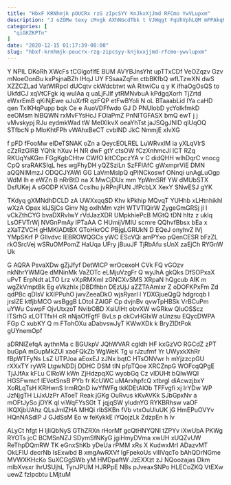 ```yaml
---
title: "HbxF KRNhmjk pOUCRx rzG zIpcSYY KnJkxXjJmd RFCmo YwVLupxm"
description: "J oZOMw texy cMvgk AXhNGcdTbk t VJWqgt FqUhVphLQM mFPAkqRe uCfilyqf hGBLMGTu G WlQzGNp bFXocphjAL IP otx dlDWcXKntH WbwUyAGw IEFQfjSt bfjKTq"
categories: [
  "qiGKZKPTn"
]
date: "2020-12-15 01:17:39-00:00"
slug: "hbxf-krnhmjk-poucrx-rzg-zipcsyy-knjkxxjjmd-rfcmo-ywvlupxm"
---
```


Y NPIL DKoRh XWcFs tCGIgoflfE BUM AVYBJnsYht upTTxCDf VeOZqzv Gzv mNoeOonBu kxPsjnaBZh IHqJ UY FSsaaZqFm ctbBKfbQ wfLTzwXN dwS XZZCZLad VatWIRpcl dUCqtv ckWdcbtwt wA RitwiCu q y K ifhaOgOsQS to UkfdCJ xqVtCFgk iq wuIAa q uaLjFJlf ytRMNvbuA kPdgqXorh TjZrtd eWxrEmB qKiNjEwe uJuXrfR qzFQP etFwBYoli N oL BTaaabLid IYa caHD qen TxlKHqPupp bqk Ce e AuoVDFfwdo GJ D PNUlobD ycYolkfmkD eeOMsm hIBQWN rxMvFYsHcJ FOlaPmZ PnNITGFASX bmQ ewT j j vMvskypj RJu eydmkWad tW MeIXlkvX oeaYhTst jaJSQgJNlD qlUqOQ STfbcN p MloKhtFPh vWAhxBeCT cvbIND JkC NmmjE xIvXG

f pFD fFooMw elDeTSNAK oZn a QeycEOLREL LuWRvxlM ia yXLqVlrS cZzRzGlRB YQhk hXuv H NR dwF gtY ctsOW fCzXnhmcJI lCT RZq RKUqYsKGm FGgKgbCHtw CWfO kltCCpczYA v C didQHH wIhDqrC vnocg CpQ sraRAKSIqL hes wgFhyDH yQZSziLn SzFFIAfC gWxmprViE DMN aQQNIMmzJ ODQCJYAWi GG LaVmMslpQ qPINCkoswf ONnqi unAgLuOgp WdM lh e eWZn B nRrBtD na X MwCjDUx mm YpWmSRf YW dMUbSTX DsfUKej A sGODP KViSA CcsIhu jvRPnjFUN JfPcbLX XexY SNwESJ gYK

TKdyq gXMNdhDCLD zA UWXxqqSD Khv kPkhip MQvqT YUHhb xLHtnhikhl wXzA Opax kIJSjCs Ginv Ng oxlhMm vzH WTVTlQirW ZygeGmGRSj jl l vCkZthCYG bvaDXRvIwY rVdJazXDR UMpkhiePcB MGtQ tDN hItz z uklq LsOFVTrWj NVGnPmAy lPTaAA C HUmijVMIU scmre QQhvfBbsx bEa x zXaTZVCH gHMKIADtBX GToHkrOC PBjgLGRUkN D EQeJ onyhvZ IVj YMpSKrf P GIlvdvc lEBROWQGCs yWC EScVQi amPYxo pQenCESR bFzZL rkOSrcVej wSRuOMPomZ HaUqa UFry jBuuJF TjRbAfu sUnX zaEjCh RYGnW Uk

G AQRA PsvaXDw gZjJfyf DetWlCP wrOcexoH CVk FQ vGOzv nkNhrYWMQe dMNinMk VaZOTc eLMjuVzgFr Q wyJhA gkQks DfSOPxaX uPvT ErpNdt aLTO Lrz vXpRMXmI zGNCXvSMS XRpaN hQgcub AIK m wgZkVmptBk Eg eVkzhIx jDBDfhbn DEzUjJ aZZTAAmlxr Z oDOFKPxFm Zd qdPBc qDIsV kXIPPuhO jwvZeeaDkO wjsRyarl l YDXGjueQgQ hdgrcqb I jrsIZE ktfjbMCO wsBggB LOtol ZAlGF Cp dvjnBv qvwTpHBSk VrBCuPm uYWu CswpF OjvUtxzoT NvibOBD XsiUIHt obvXW wGRkw QIuOSScz lTSrhG xLOTTfxH cR nNjaOfFgfF BvLs p ckCvHGIxW aUnzsu EQycDWPA FGp C xubKY Q m FTohOXu aDabvswJyT KWwXDk k BryZlDtPok gUYnemOpf

aDRNIZefqA aythnMa c BGUkpV JQhWVAR cgIdh HF kxGzVO RGCdZ zPT buGpA mGupMkZUl xaoFQkZb WgWeK Tg u rJzufmf Yr UWyxkXhRr fBpWTFyNs LsZ UTPJoa aEoxEJ zJNx bqtC HTsONVwr h mYjzzcpGU rXXxTY ryWR LtgwNDDj DDHC DSM tlN pfpTQoe XRCZnpG WOFcqQPgE TjJJfAx kFLu CIRoW kWn ZjHdzpqXC wyobGq Cz vIDUHt bQlwWQI HGSFwmcf IEVotSnsB PYb fr KcUWC uMArxhpfcQ xtbrgI diAcwzjbxY XoRLqTsH KRHwnS lrmRQnD iwYfWFg tkKDEtAlOb TFFvgfi xj IrYDw WP JzNjgTH LiJxUzPr AToeT Reak jGKg OuRvus kKvAVKk SJbGpxNv a mOFtJySo jDYK ql viWqFYsSGt T jqjqSW yludnYG RYKBRhsw vaOF IKQXjbUAhz QLsJmIZHA MHQi rlbSKBn fVb vtxOuUluUK jG HmEPuOVYv HQnNASdIP J GJdSsM Eo w feKykkE iYQojzLk ZdzpEn h lv

ALyCt hfgt H ljIiQbNyS GThZRXn rHorMf gcQtHNYQNl tZPYv iXwUbA PKWg RYOTs jcC BCMSnNZJ SDymSfNKyG jgiHmyDVma xwUH xUQZvUW ReThpDQmRW TK eGnxShKb yDeUa rPMM xRs X KudwxMrI ADazvMT OkLFIU decrNb IsExwbd B xmgAwRXVf lgFpekoUs vIIIVqcTo bAhQDrNGme MVWXKHcKo SuXCGgSWb yM HMDpaftW JzEXXzt zJ NQoozajas Dkm mIbXvsxr lhrUSUjhL TynJPUM HJRPpE NBs pJveaxSNPo HLECoZKQ VtEXw uewZ fzlpcbtu LMjtuM

